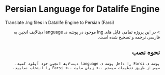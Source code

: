 # Persian Language for Datalife Engine
Translate .lng files in Datalife Engine to Persian (Farsi)

<div dir="rtl">
> در این پروژه تمامی فایل های lng  موجود در پوشه ی language دیتالایف انجین به فارسی ترجمه و تصحیح شده است.

## نحوه نصب
```
پوشه ی Farsi را داخل پوشه ی language دیتالایف انجین خود آپلود کنید.
سپس از طریق تنظیمات سیستم --> زبان سایت --> Farsi را انتخاب نمایید.
```
</div>
